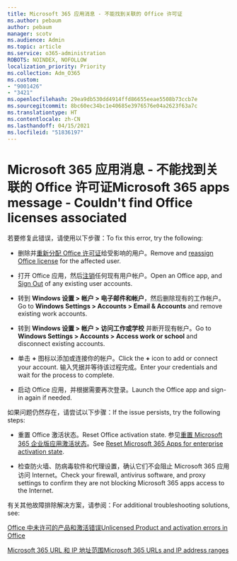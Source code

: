 ```yaml
---
title: Microsoft 365 应用消息 - 不能找到关联的 Office 许可证
ms.author: pebaum
author: pebaum
manager: scotv
ms.audience: Admin
ms.topic: article
ms.service: o365-administration
ROBOTS: NOINDEX, NOFOLLOW
localization_priority: Priority
ms.collection: Adm_O365
ms.custom:
- "9001426"
- "3421"
ms.openlocfilehash: 29ea9db530dd4914ffd86655eeae5508b73ccb7e
ms.sourcegitcommit: 8bc60ec34bc1e40685e3976576e04a2623f63a7c
ms.translationtype: HT
ms.contentlocale: zh-CN
ms.lasthandoff: 04/15/2021
ms.locfileid: "51836197"
---
```

# <a name="microsoft-365-apps-message---couldnt-find-office-licenses-associated"></a><span data-ttu-id="94f22-102">Microsoft 365 应用消息 - 不能找到关联的 Office 许可证</span><span class="sxs-lookup"><span data-stu-id="94f22-102">Microsoft 365 apps message - Couldn't find Office licenses associated</span></span>

<span data-ttu-id="94f22-103">若要修复此错误，请使用以下步骤：</span><span class="sxs-lookup"><span data-stu-id="94f22-103">To fix this error, try the following:</span></span>

- <span data-ttu-id="94f22-104">删除并[重新分配 Office 许可证](https://docs.microsoft.com/microsoft-365/admin/manage/assign-licenses-to-users)给受影响的用户。</span><span class="sxs-lookup"><span data-stu-id="94f22-104">Remove and [reassign Office license](https://docs.microsoft.com/microsoft-365/admin/manage/assign-licenses-to-users) for the affected user.</span></span>

- <span data-ttu-id="94f22-105">打开 Office 应用，然后[注销](https://support.office.com/article/sign-out-of-office-5a20dc11-47e9-4b6f-945d-478cb6d92071)任何现有用户帐户。</span><span class="sxs-lookup"><span data-stu-id="94f22-105">Open an Office app, and [Sign Out](https://support.office.com/article/sign-out-of-office-5a20dc11-47e9-4b6f-945d-478cb6d92071) of any existing user accounts.</span></span>

- <span data-ttu-id="94f22-106">转到 **Windows 设置 > 帐户 > 电子邮件和帐户**，然后删除现有的工作帐户。</span><span class="sxs-lookup"><span data-stu-id="94f22-106">Go to **Windows Settings > Accounts > Email & Accounts** and remove existing work accounts.</span></span>

- <span data-ttu-id="94f22-107">转到 **Windows 设置 > 帐户 > 访问工作或学校** 并断开现有帐户。</span><span class="sxs-lookup"><span data-stu-id="94f22-107">Go to **Windows Settings > Accounts > Access work or school** and disconnect existing accounts.</span></span>

- <span data-ttu-id="94f22-108">单击 **+** 图标以添加或连接你的帐户。</span><span class="sxs-lookup"><span data-stu-id="94f22-108">Click the **+** icon to add or connect your account.</span></span> <span data-ttu-id="94f22-109">输入凭据并等待该过程完成。</span><span class="sxs-lookup"><span data-stu-id="94f22-109">Enter your credentials and wait for the process to complete.</span></span>

- <span data-ttu-id="94f22-110">启动 Office 应用，并根据需要再次登录。</span><span class="sxs-lookup"><span data-stu-id="94f22-110">Launch the Office app and sign-in again if needed.</span></span>

<span data-ttu-id="94f22-111">如果问题仍然存在，请尝试以下步骤：</span><span class="sxs-lookup"><span data-stu-id="94f22-111">If the issue persists, try the following steps:</span></span>

- <span data-ttu-id="94f22-112">重置 Office 激活状态。</span><span class="sxs-lookup"><span data-stu-id="94f22-112">Reset Office activation state.</span></span> <span data-ttu-id="94f22-113">参见[重置 Microsoft 365 企业版应用激活状态](https://docs.microsoft.com/office365/troubleshoot/activation/reset-office-365-proplus-activation-state)。</span><span class="sxs-lookup"><span data-stu-id="94f22-113">See [Reset Microsoft 365 Apps for enterprise activation state](https://docs.microsoft.com/office365/troubleshoot/activation/reset-office-365-proplus-activation-state).</span></span>

- <span data-ttu-id="94f22-114">检查防火墙、防病毒软件和代理设置，确认它们不会阻止 Microsoft 365 应用访问 Internet。</span><span class="sxs-lookup"><span data-stu-id="94f22-114">Check your firewall, antivirus software, and proxy settings to confirm they are not blocking Microsoft 365 apps access to the Internet.</span></span> 

<span data-ttu-id="94f22-115">有关其他故障排除解决方案，请参阅：</span><span class="sxs-lookup"><span data-stu-id="94f22-115">For additional troubleshooting solutions, see:</span></span>

[<span data-ttu-id="94f22-116">Office 中未许可的产品和激活错误</span><span class="sxs-lookup"><span data-stu-id="94f22-116">Unlicensed Product and activation errors in Office</span></span>](https://support.office.com/Article/0d23d3c0-c19c-4b2f-9845-5344fedc4380?wt.mc_id=Alchemy_ClientDIA)

[<span data-ttu-id="94f22-117">Microsoft 365 URL 和 IP 地址范围</span><span class="sxs-lookup"><span data-stu-id="94f22-117">Microsoft 365 URLs and IP address ranges</span></span>](https://docs.microsoft.com/office365/enterprise/urls-and-ip-address-ranges)
